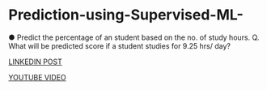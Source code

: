 # Prediction-using-Supervised-ML-
● Predict the percentage of an student based on the no. of study hours. 
Q. What will be predicted score if a student studies for 9.25 hrs/ day? 

[LINKEDIN POST](https://www.linkedin.com/posts/joelnadar123_sparksfoundation-python-ml-activity-7028676090973806592-nQxG?utm_source=share&utm_medium=member_desktop)

[YOUTUBE VIDEO](https://youtu.be/OiBbreWEx1s)
